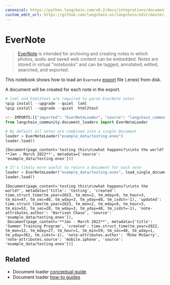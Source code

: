 ```yaml
---
canonical: https://python.langchain.com/v0.2/docs/integrations/document_loaders/evernote/
custom_edit_url: https://github.com/langchain-ai/langchain/edit/master/docs/docs/integrations/document_loaders/evernote.ipynb
---
```


# EverNote

>[EverNote](https://evernote.com/) is intended for archiving and creating notes in which photos, audio and saved web content can be embedded. Notes are stored in virtual "notebooks" and can be tagged, annotated, edited, searched, and exported.

This notebook shows how to load an `Evernote` [export](https://help.evernote.com/hc/en-us/articles/209005557-Export-notes-and-notebooks-as-ENEX-or-HTML) file (.enex) from disk.

A document will be created for each note in the export.


```python
# lxml and html2text are required to parse EverNote notes
%pip install --upgrade --quiet  lxml
%pip install --upgrade --quiet  html2text
```


```python
<!--IMPORTS:[{"imported": "EverNoteLoader", "source": "langchain_community.document_loaders", "docs": "https://api.python.langchain.com/en/latest/document_loaders/langchain_community.document_loaders.evernote.EverNoteLoader.html", "title": "EverNote"}]-->
from langchain_community.document_loaders import EverNoteLoader

# By default all notes are combined into a single Document
loader = EverNoteLoader("example_data/testing.enex")
loader.load()
```



```output
[Document(page_content='testing this\n\nwhat happens?\n\nto the world?**Jan - March 2022**', metadata={'source': 'example_data/testing.enex'})]
```



```python
# It's likely more useful to return a Document for each note
loader = EverNoteLoader("example_data/testing.enex", load_single_document=False)
loader.load()
```



```output
[Document(page_content='testing this\n\nwhat happens?\n\nto the world?', metadata={'title': 'testing', 'created': time.struct_time(tm_year=2023, tm_mon=2, tm_mday=9, tm_hour=3, tm_min=47, tm_sec=46, tm_wday=3, tm_yday=40, tm_isdst=-1), 'updated': time.struct_time(tm_year=2023, tm_mon=2, tm_mday=9, tm_hour=3, tm_min=53, tm_sec=28, tm_wday=3, tm_yday=40, tm_isdst=-1), 'note-attributes.author': 'Harrison Chase', 'source': 'example_data/testing.enex'}),
 Document(page_content='**Jan - March 2022**', metadata={'title': 'Summer Training Program', 'created': time.struct_time(tm_year=2022, tm_mon=12, tm_mday=27, tm_hour=1, tm_min=59, tm_sec=48, tm_wday=1, tm_yday=361, tm_isdst=-1), 'note-attributes.author': 'Mike McGarry', 'note-attributes.source': 'mobile.iphone', 'source': 'example_data/testing.enex'})]
```



## Related

- Document loader [conceptual guide](/docs/concepts/#document-loaders)
- Document loader [how-to guides](/docs/how_to/#document-loaders)